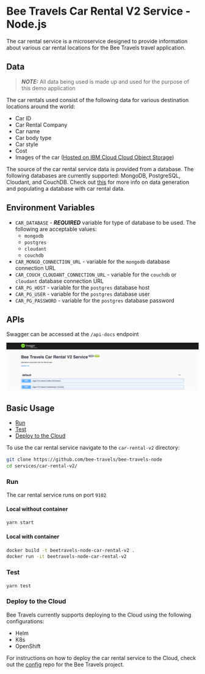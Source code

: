 # Bee Travels Car Rental V2 Service - Node.js

The car rental service is a microservice designed to provide information about various car rental locations for the Bee Travels travel application.

## Data
> ***NOTE:*** All data being used is made up and used for the purpose of this demo application

The car rentals used consist of the following data for various destination locations around the world:

* Car ID
* Car Rental Company
* Car name
* Car body type
* Car style
* Cost
* Images of the car ([Hosted on IBM Cloud Cloud Object Storage](https://www.ibm.com/cloud/object-storage))

The source of the car rental service data is provided from a database. The following databases are currently supported: MongoDB, PostgreSQL, Cloudant, and CouchDB. Check out [this](https://github.com/bee-travels/data-generator/tree/master/src/hotels) for more info on data generation and populating a database with car rental data.

## Environment Variables

* `CAR_DATABASE` - ***REQUIRED*** variable for type of database to be used. The following are acceptable values:
  * `mongodb`
  * `postgres`
  * `cloudant`
  * `couchdb`
* `CAR_MONGO_CONNECTION_URL` - variable for the `mongodb` database connection URL
* `CAR_COUCH_CLOUDANT_CONNECTION_URL` - variable for the `couchdb` or `cloudant` database connection URL
* `CAR_PG_HOST` - variable for the `postgres` database host
* `CAR_PG_USER` - variable for the `postgres` database user
* `CAR_PG_PASSWORD` - variable for the `postgres` database password

## APIs

Swagger can be accessed at the `/api-docs` endpoint

![](screenshots/apis.jpg)

## Basic Usage

* [Run](#run)
* [Test](#test)
* [Deploy to the Cloud](#deploy-to-the-cloud)

To use the car rental service navigate to the `car-rental-v2` directory:

```bash
git clone https://github.com/bee-travels/bee-travels-node
cd services/car-rental-v2/
```

### Run

The car rental service runs on port `9102`

#### Local without container

```bash
yarn start
```

#### Local with container

```bash
docker build -t beetravels-node-car-rental-v2 .
docker run -it beetravels-node-car-rental-v2
```

### Test

```bash
yarn test
```

### Deploy to the Cloud

Bee Travels currently supports deploying to the Cloud using the following configurations:

* Helm
* K8s
* OpenShift

For instructions on how to deploy the car rental service to the Cloud, check out the [config](https://github.com/bee-travels/config) repo for the Bee Travels project.
